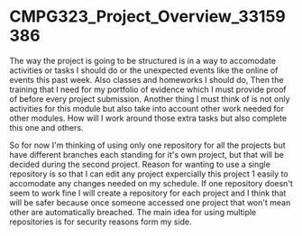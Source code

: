 # CMPG323_Project_Overview_33159386

The way the project is going to be structured is in a way to accomodate activities or tasks I should do or the unexpected events like the online of events this past week. Also classes and homeworks I should do, Then the training that I need for my portfolio of evidence which I must provide proof of before every project submission. Another thing I must think of is not only activities for this module but also take into account other work needed for other modules. How will I work around those extra tasks but also complete this one and others.

So for now I'm thinking of using only one repository for all the projects but have different branches each standing for it's own project, but that will be decided during the second project. Reason for wanting to use a single repository is so that I can edit any project expercially this project 1 easily to accomodate any changes needed on my schedule. If one repository doesn't seem to work fine I will create a repository for each project and I think that will be safer because once someone accessed one project that won't mean other are automatically breached. The main idea for using multiple repositories is for security reasons form my side.

